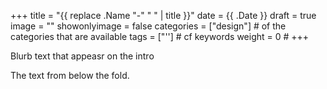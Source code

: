 +++
title = "{{ replace .Name "-" " " | title }}"
date = {{ .Date }}
draft = true
image = ""
showonlyimage = false
categories = ["design"]    # of the categories that are available
tags = ["'']      # cf keywords
weight = 0                 # 
+++

Blurb text that appeasr on the intro

<!--more-->

The text from below the fold.